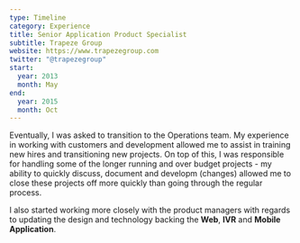 ```yaml
---
type: Timeline
category: Experience
title: Senior Application Product Specialist
subtitle: Trapeze Group
website: https://www.trapezegroup.com
twitter: "@trapezegroup"
start:
  year: 2013
  month: May
end:
  year: 2015
  month: Oct
---
```


Eventually, I was asked to transition to the Operations team. My experience in working with customers and development allowed me to assist in training new hires and transitioning new projects. On top of this, I was responsible for handling some of the longer running and over budget projects - my ability to quickly discuss, document and developm (changes) allowed me to close these projects off more quickly than going through the regular process.

I also started working more closely with the product managers with regards to updating the design and technology backing the **Web**, **IVR** and **Mobile Application**.
